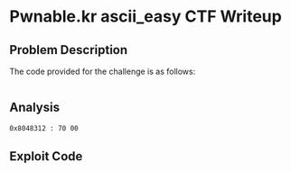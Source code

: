 # Pwnable.kr ascii_easy CTF Writeup

## Problem Description  
The code provided for the challenge is as follows:

```c
```

## Analysis  

```asm
0x8048312 : 70 00
```
## Exploit Code
